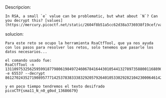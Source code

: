 Descripcion:

	In RSA, a small `e` value can be problematic, but what about `N`? Can you decrypt this? [values](https://mercury.picoctf.net/static/2604f8b51a5cc62d38a3736938f19cef/values)

solucion:

	Para este reto se ocupo la herramienta RsaCtfTool, que ya nos ayuda con los pasos para resolver los retos, solo tenemos que pasarle los datos necesarios...

	el comando usado fue:
	RsaCtfTool -n 1311097532562595991877980619849724606784164430105441327897358800116889057763413423 -e 65537 --decrypt 861270243527190895777142537838333832920579264010533029282104230006461420086153423 

	y en poco tiempo tendremos el texto desifrado
	picoCTF{sma11_N_n0_g0od_13686679}